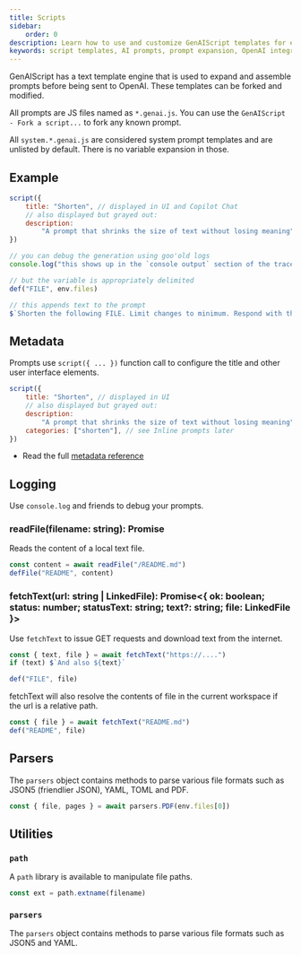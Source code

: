 ```yaml
---
title: Scripts
sidebar:
    order: 0
description: Learn how to use and customize GenAIScript templates for efficient AI prompt expansion.
keywords: script templates, AI prompts, prompt expansion, OpenAI integration, template customization
---
```


GenAIScript has a text template engine that is used to expand and assemble prompts before being sent to OpenAI. These templates can be forked and modified.

All prompts are JS files named as `*.genai.js`. You can use the `GenAIScript - Fork a script...` to fork any known prompt.

All `system.*.genai.js` are considered system prompt templates
and are unlisted by default. There is no variable expansion in those.

## Example

```js
script({
    title: "Shorten", // displayed in UI and Copilot Chat
    // also displayed but grayed out:
    description:
        "A prompt that shrinks the size of text without losing meaning",
})

// you can debug the generation using goo'old logs
console.log("this shows up in the `console output` section of the trace")

// but the variable is appropriately delimited
def("FILE", env.files)

// this appends text to the prompt
$`Shorten the following FILE. Limit changes to minimum. Respond with the new FILE.`
```

## Metadata

Prompts use `script({ ... })` function call
to configure the title and other user interface elements.

```js
script({
    title: "Shorten", // displayed in UI
    // also displayed but grayed out:
    description:
        "A prompt that shrinks the size of text without losing meaning",
    categories: ["shorten"], // see Inline prompts later
})
```

-   Read the full [metadata reference](/genaisrc/reference/scripts/metadata)

## Logging

Use `console.log` and friends to debug your prompts.

### readFile(filename: string): Promise<string>

Reads the content of a local text file.

```ts
const content = await readFile("/README.md")
defFile("README", content)
```

### fetchText(url: string | LinkedFile): Promise<{ ok: boolean; status: number; statusText: string; text?: string; file: LinkedFile }>

Use `fetchText` to issue GET requests and download text from the internet.

```ts
const { text, file } = await fetchText("https://....")
if (text) $`And also ${text}`

def("FILE", file)
```

fetchText will also resolve the contents of file in the current workspace if the url is a relative path.

```ts
const { file } = await fetchText("README.md")
def("README", file)
```

## Parsers

The `parsers` object contains methods to parse various file formats such as JSON5 (friendlier JSON), YAML, TOML and PDF.

```js
const { file, pages } = await parsers.PDF(env.files[0])
```

## Utilities

### `path`

A `path` library is available to manipulate file paths.

```js
const ext = path.extname(filename)
```

### `parsers`

The `parsers` object contains methods to parse various file formats such as JSON5 and YAML.
